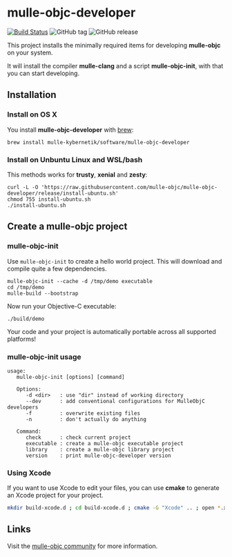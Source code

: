# mulle-objc-developer

[![Build Status](https://travis-ci.org/mulle-objc/mulle-objc-developer.svg)](https://travis-ci.org/mulle-objc/mulle-objc-developer)
![GitHub tag](https://img.shields.io/github/tag/mulle-objc/mulle-objc-developer.svg)
![GitHub release](https://img.shields.io/github/release/mulle-objc/mulle-objc-developer.svg)


This project installs the minimally required items for developing
**mulle-objc** on your system.

It will install the compiler **mulle-clang** and a
script **mulle-objc-init**, with that you can start developing.


## Installation

### Install on OS X

You install **mulle-objc-developer** with [brew](//brew.sh):

```
brew install mulle-kybernetik/software/mulle-objc-developer
```


### Install on Unbuntu Linux and WSL/bash

This methods works for **trusty**, **xenial** and **zesty**:

```
curl -L -O 'https://raw.githubusercontent.com/mulle-objc/mulle-objc-developer/release/install-ubuntu.sh'
chmod 755 install-ubuntu.sh
./install-ubuntu.sh
```

## Create a mulle-objc project

### mulle-objc-init

Use `mulle-objc-init` to create a hello world project. This will download and
compile quite a few dependencies.


```
mulle-objc-init --cache -d /tmp/demo executable
cd /tmp/demo
mulle-build --bootstrap
```

Now run your Objective-C executable:

```
./build/demo
```

Your code and your project is automatically portable across all supported platforms!



### mulle-objc-init usage

```
usage:
   mulle-objc-init [options] [command]

   Options:
      -d <dir>   : use "dir" instead of working directory
      --dev      : add conventional configurations for MulleObjC developers
      -f         : overwrite existing files
      -n         : don't actually do anything

   Command:
      check      : check current project
      executable : create a mulle-objc executable project
      library    : create a mulle-objc library project
      version    : print mulle-objc-developer version
```

### Using Xcode

If you want to use Xcode to edit your files, you can use **cmake** to generate
an Xcode project for your project.

```bash
mkdir build-xcode.d ; cd build-xcode.d ; cmake -G "Xcode" .. ; open *.xcodeproj
```




## Links

Visit the [mulle-objc community](https://mulle-objc.github.io) for more information.
